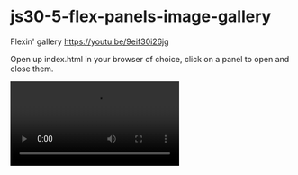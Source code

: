 # js30-5-flex-panels-image-gallery
Flexin' gallery https://youtu.be/9eif30i26jg

Open up index.html in your browser of choice, click on a panel to open and close them.

![a series of panels with photos and inspirational quotes that can be transitioned by clicking](flex-gallery.mp4)

